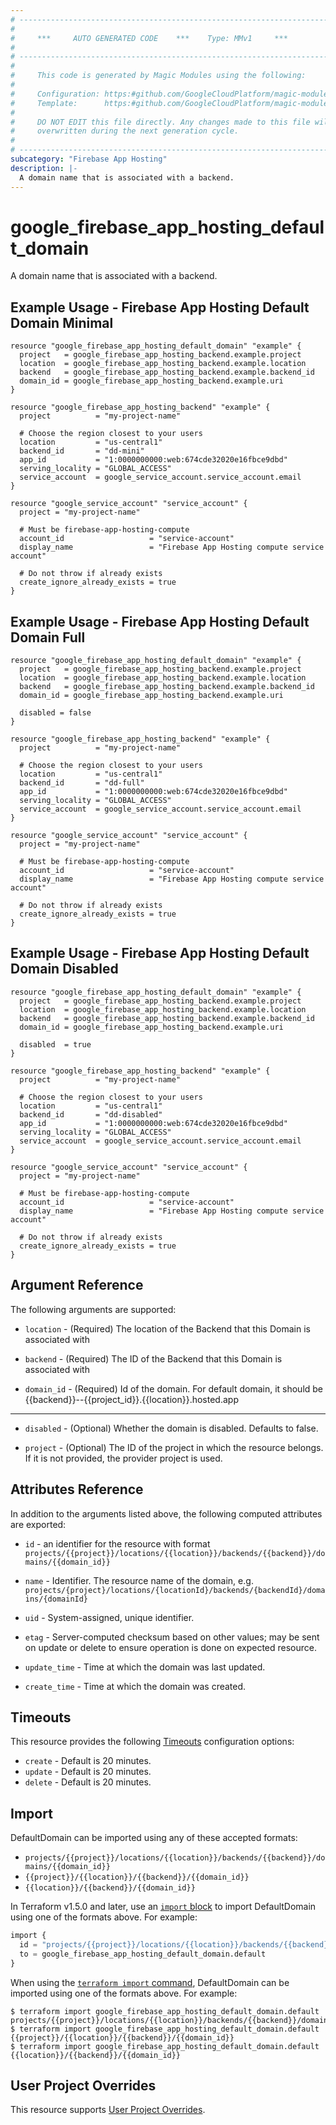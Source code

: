 ```yaml
---
# ----------------------------------------------------------------------------
#
#     ***     AUTO GENERATED CODE    ***    Type: MMv1     ***
#
# ----------------------------------------------------------------------------
#
#     This code is generated by Magic Modules using the following:
#
#     Configuration: https:#github.com/GoogleCloudPlatform/magic-modules/tree/main/mmv1/products/firebaseapphosting/DefaultDomain.yaml
#     Template:      https:#github.com/GoogleCloudPlatform/magic-modules/tree/main/mmv1/templates/terraform/resource.html.markdown.tmpl
#
#     DO NOT EDIT this file directly. Any changes made to this file will be
#     overwritten during the next generation cycle.
#
# ----------------------------------------------------------------------------
subcategory: "Firebase App Hosting"
description: |-
  A domain name that is associated with a backend.
---
```


# google_firebase_app_hosting_default_domain

A domain name that is associated with a backend.



## Example Usage - Firebase App Hosting Default Domain Minimal


```hcl
resource "google_firebase_app_hosting_default_domain" "example" {
  project   = google_firebase_app_hosting_backend.example.project
  location  = google_firebase_app_hosting_backend.example.location
  backend   = google_firebase_app_hosting_backend.example.backend_id
  domain_id = google_firebase_app_hosting_backend.example.uri
}

resource "google_firebase_app_hosting_backend" "example" {
  project          = "my-project-name"

  # Choose the region closest to your users
  location         = "us-central1"
  backend_id       = "dd-mini"
  app_id           = "1:0000000000:web:674cde32020e16fbce9dbd"
  serving_locality = "GLOBAL_ACCESS"
  service_account  = google_service_account.service_account.email
}

resource "google_service_account" "service_account" {
  project = "my-project-name"

  # Must be firebase-app-hosting-compute
  account_id                   = "service-account"
  display_name                 = "Firebase App Hosting compute service account"

  # Do not throw if already exists
  create_ignore_already_exists = true
}
```
## Example Usage - Firebase App Hosting Default Domain Full


```hcl
resource "google_firebase_app_hosting_default_domain" "example" {
  project   = google_firebase_app_hosting_backend.example.project
  location  = google_firebase_app_hosting_backend.example.location
  backend   = google_firebase_app_hosting_backend.example.backend_id
  domain_id = google_firebase_app_hosting_backend.example.uri

  disabled = false
}

resource "google_firebase_app_hosting_backend" "example" {
  project          = "my-project-name"

  # Choose the region closest to your users
  location         = "us-central1"
  backend_id       = "dd-full"
  app_id           = "1:0000000000:web:674cde32020e16fbce9dbd"
  serving_locality = "GLOBAL_ACCESS"
  service_account  = google_service_account.service_account.email
}

resource "google_service_account" "service_account" {
  project = "my-project-name"

  # Must be firebase-app-hosting-compute
  account_id                   = "service-account"
  display_name                 = "Firebase App Hosting compute service account"

  # Do not throw if already exists
  create_ignore_already_exists = true
}
```
## Example Usage - Firebase App Hosting Default Domain Disabled


```hcl
resource "google_firebase_app_hosting_default_domain" "example" {
  project   = google_firebase_app_hosting_backend.example.project
  location  = google_firebase_app_hosting_backend.example.location
  backend   = google_firebase_app_hosting_backend.example.backend_id
  domain_id = google_firebase_app_hosting_backend.example.uri

  disabled  = true
}

resource "google_firebase_app_hosting_backend" "example" {
  project          = "my-project-name"

  # Choose the region closest to your users
  location         = "us-central1"
  backend_id       = "dd-disabled"
  app_id           = "1:0000000000:web:674cde32020e16fbce9dbd"
  serving_locality = "GLOBAL_ACCESS"
  service_account  = google_service_account.service_account.email
}

resource "google_service_account" "service_account" {
  project = "my-project-name"

  # Must be firebase-app-hosting-compute
  account_id                   = "service-account"
  display_name                 = "Firebase App Hosting compute service account"

  # Do not throw if already exists
  create_ignore_already_exists = true
}
```

## Argument Reference

The following arguments are supported:


* `location` -
  (Required)
  The location of the Backend that this Domain is associated with

* `backend` -
  (Required)
  The ID of the Backend that this Domain is associated with

* `domain_id` -
  (Required)
  Id of the domain. For default domain, it should be {{backend}}--{{project_id}}.{{location}}.hosted.app


- - -


* `disabled` -
  (Optional)
  Whether the domain is disabled. Defaults to false.

* `project` - (Optional) The ID of the project in which the resource belongs.
    If it is not provided, the provider project is used.


## Attributes Reference

In addition to the arguments listed above, the following computed attributes are exported:

* `id` - an identifier for the resource with format `projects/{{project}}/locations/{{location}}/backends/{{backend}}/domains/{{domain_id}}`

* `name` -
  Identifier. The resource name of the domain, e.g.
  `projects/{project}/locations/{locationId}/backends/{backendId}/domains/{domainId}`

* `uid` -
  System-assigned, unique identifier.

* `etag` -
  Server-computed checksum based on other values; may be sent
  on update or delete to ensure operation is done on expected resource.

* `update_time` -
  Time at which the domain was last updated.

* `create_time` -
  Time at which the domain was created.


## Timeouts

This resource provides the following
[Timeouts](https://developer.hashicorp.com/terraform/plugin/sdkv2/resources/retries-and-customizable-timeouts) configuration options:

- `create` - Default is 20 minutes.
- `update` - Default is 20 minutes.
- `delete` - Default is 20 minutes.

## Import


DefaultDomain can be imported using any of these accepted formats:

* `projects/{{project}}/locations/{{location}}/backends/{{backend}}/domains/{{domain_id}}`
* `{{project}}/{{location}}/{{backend}}/{{domain_id}}`
* `{{location}}/{{backend}}/{{domain_id}}`


In Terraform v1.5.0 and later, use an [`import` block](https://developer.hashicorp.com/terraform/language/import) to import DefaultDomain using one of the formats above. For example:

```tf
import {
  id = "projects/{{project}}/locations/{{location}}/backends/{{backend}}/domains/{{domain_id}}"
  to = google_firebase_app_hosting_default_domain.default
}
```

When using the [`terraform import` command](https://developer.hashicorp.com/terraform/cli/commands/import), DefaultDomain can be imported using one of the formats above. For example:

```
$ terraform import google_firebase_app_hosting_default_domain.default projects/{{project}}/locations/{{location}}/backends/{{backend}}/domains/{{domain_id}}
$ terraform import google_firebase_app_hosting_default_domain.default {{project}}/{{location}}/{{backend}}/{{domain_id}}
$ terraform import google_firebase_app_hosting_default_domain.default {{location}}/{{backend}}/{{domain_id}}
```

## User Project Overrides

This resource supports [User Project Overrides](https://registry.terraform.io/providers/hashicorp/google/latest/docs/guides/provider_reference#user_project_override).
